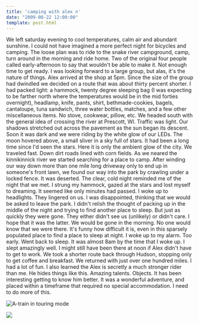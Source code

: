 ```yaml
---
title: 'camping with alex n'
date: "2009-08-22 12:00:00"
template: post.html
---
```


We left saturday evening to cool temperatures, calm air and abundant sunshine. I could not have imagined a more perfect night for bicycles and camping. The loose plan was to ride to the snake river campground, camp, turn around in the morning and ride home. Two of the original four people called early-afternoon to say that wouldn't be able to make it. Not enough time to get ready. I was looking forward to a large group, but alas, it's the nature of things. Alex arrived at the shop at 5pm. Since the size of the group had dwindled we decided on a route that was about thirty percent shorter. I had packed light: a hammock, twenty degree sleeping bag (I was expecting to be farther north where the temperatures would be in the mid forties overnight), headlamp, knife, pants, shirt, bethmade-cookies, bagels, cantaloupe, tuna sandwich, three water bottles, matches, and a few other miscellaneous items. No stove, cookwear, pillow, etc. We headed south with the general idea of crossing the river at Prescott, WI. Traffic was light. Our shadows stretched out across the pavement as the sun began its descent. Soon it was dark and we were riding by the white glow of our LEDs. The moon hovered above, a small sliver in a sky full of stars. It had been a long time since I'd seen the stars. Here it is only the ambient glow of the city. We traveled fast. Down dirt roads lined with corn fields. As we neared the kinnikinnick river we started searching for a place to camp. After winding our way down more than one mile long driveway only to end up in someone's front lawn, we found our way into the park by crawling under a locked fence. It was deserted. The clear, cold night reminded me of the night that we met. I strung my hammock, gazed at the stars and lost myself to dreaming. It seemed like only minutes had passed. I woke up to headlights. They lingered on us. I was disappointed, thinking that we would be asked to leave the park. I didn't relish the thought of packing up in the middle of the night and trying to find another place to sleep. But just as quickly they were gone. They either didn't see us (unlikely) or didn't care. I hope that it was the latter. We would be gone in the morning. No one would know that we were there. It's funny how difficult it is, even in this sparsely populated place to find a place to sleep at night. I woke up to my alarm. Too early. Went back to sleep. It was almost 8am by the time that I woke up. I slept amazingly well. I might still have been there at noon if Alex didn't have to get to work. We took a shorter route back through Hudson, stopping only to get coffee and breakfast. We returned with just over one hundred miles. I had a lot of fun. I also learned the Alex is secretly a much stronger rider than me. He hides things like this. Amazing talents. Objects. It has been interesting getting to know him better. It was a wonderful adventure, and placed within a timeframe that required no special accommodation. I need to do more of this. 

![A-train in touring mode](http://slowtheory.openphoto.me.s3.amazonaws.com/custom/200908/the-aframe-after-packing-up-in-the-morning_3849566850_o-7c317a_800x800.jpg)

![](http://slowtheory.openphoto.me.s3.amazonaws.com/custom/200908/flatting-a-700x47-marathon-plus_3848773973_o-6a634b_800x800.jpg)